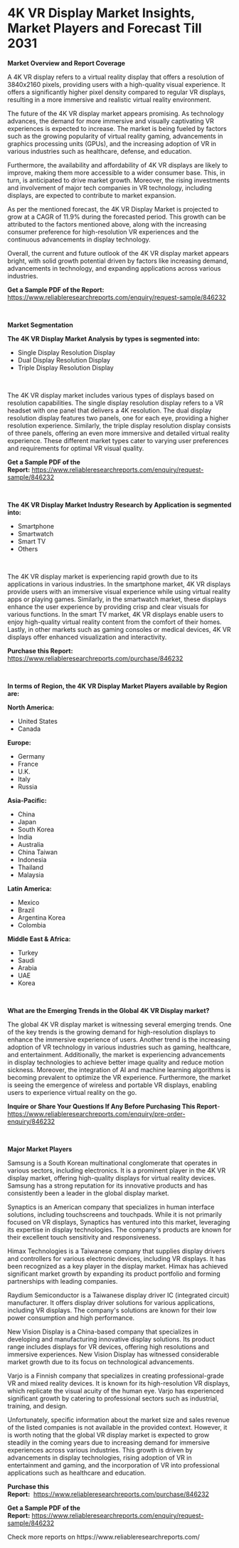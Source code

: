 <p><h1>4K VR Display Market Insights, Market Players and Forecast Till 2031</h1></p><p><strong>Market Overview and Report Coverage</strong></p>
<p><p>A 4K VR display refers to a virtual reality display that offers a resolution of 3840x2160 pixels, providing users with a high-quality visual experience. It offers a significantly higher pixel density compared to regular VR displays, resulting in a more immersive and realistic virtual reality environment.</p><p>The future of the 4K VR display market appears promising. As technology advances, the demand for more immersive and visually captivating VR experiences is expected to increase. The market is being fueled by factors such as the growing popularity of virtual reality gaming, advancements in graphics processing units (GPUs), and the increasing adoption of VR in various industries such as healthcare, defense, and education.</p><p>Furthermore, the availability and affordability of 4K VR displays are likely to improve, making them more accessible to a wider consumer base. This, in turn, is anticipated to drive market growth. Moreover, the rising investments and involvement of major tech companies in VR technology, including displays, are expected to contribute to market expansion.</p><p>As per the mentioned forecast, the 4K VR Display Market is projected to grow at a CAGR of 11.9% during the forecasted period. This growth can be attributed to the factors mentioned above, along with the increasing consumer preference for high-resolution VR experiences and the continuous advancements in display technology.</p><p>Overall, the current and future outlook of the 4K VR display market appears bright, with solid growth potential driven by factors like increasing demand, advancements in technology, and expanding applications across various industries.</p></p>
<p><strong>Get a Sample PDF of the Report:</strong> <a href="https://www.reliableresearchreports.com/enquiry/request-sample/846232">https://www.reliableresearchreports.com/enquiry/request-sample/846232</a></p>
<p>&nbsp;</p>
<p><strong>Market Segmentation</strong></p>
<p><strong>The 4K VR Display Market Analysis by types is segmented into:</strong></p>
<p><ul><li>Single Display Resolution Display</li><li>Dual Display Resolution Display</li><li>Triple Display Resolution Display</li></ul></p>
<p>&nbsp;</p>
<p><p>The 4K VR display market includes various types of displays based on resolution capabilities. The single display resolution display refers to a VR headset with one panel that delivers a 4K resolution. The dual display resolution display features two panels, one for each eye, providing a higher resolution experience. Similarly, the triple display resolution display consists of three panels, offering an even more immersive and detailed virtual reality experience. These different market types cater to varying user preferences and requirements for optimal VR visual quality.</p></p>
<p><strong>Get a Sample PDF of the Report:</strong>&nbsp;<a href="https://www.reliableresearchreports.com/enquiry/request-sample/846232">https://www.reliableresearchreports.com/enquiry/request-sample/846232</a></p>
<p>&nbsp;</p>
<p><strong>The 4K VR Display Market Industry Research by Application is segmented into:</strong></p>
<p><ul><li>Smartphone</li><li>Smartwatch</li><li>Smart TV</li><li>Others</li></ul></p>
<p>&nbsp;</p>
<p><p>The 4K VR display market is experiencing rapid growth due to its applications in various industries. In the smartphone market, 4K VR displays provide users with an immersive visual experience while using virtual reality apps or playing games. Similarly, in the smartwatch market, these displays enhance the user experience by providing crisp and clear visuals for various functions. In the smart TV market, 4K VR displays enable users to enjoy high-quality virtual reality content from the comfort of their homes. Lastly, in other markets such as gaming consoles or medical devices, 4K VR displays offer enhanced visualization and interactivity.</p></p>
<p><strong>Purchase this Report:</strong>&nbsp; <a href="https://www.reliableresearchreports.com/purchase/846232">https://www.reliableresearchreports.com/purchase/846232</a></p>
<p>&nbsp;</p>
<p><strong>In terms of Region, the 4K VR Display Market Players available by Region are:</strong></p>
<p>
    <p> <strong> North America: </strong>
        <ul>
            <li>United States</li>
            <li>Canada</li>
        </ul>
        </p> 
    <p> <strong> Europe: </strong>
        <ul>
            <li>Germany</li>
            <li>France</li>
            <li>U.K.</li>
            <li>Italy</li>
            <li>Russia</li>
        </ul>
        </p> 
    <p> <strong> Asia-Pacific: </strong>
        <ul>
            <li>China</li>
            <li>Japan</li>
            <li>South Korea</li>
            <li>India</li>
            <li>Australia</li>
            <li>China Taiwan</li>
            <li>Indonesia</li>
            <li>Thailand</li>
            <li>Malaysia</li>
        </ul>
        </p> 
    <p> <strong> Latin America: </strong>
        <ul>
            <li>Mexico</li>
            <li>Brazil</li>
            <li>Argentina Korea</li>
            <li>Colombia</li>
        </ul>
        </p> 
    <p> <strong> Middle East & Africa: </strong>
        <ul>
            <li>Turkey</li>
            <li>Saudi</li>
            <li>Arabia</li>
            <li>UAE</li>
            <li>Korea</li>
        </ul>
    </p>
    </p>
<p>&nbsp;</p>
<p><strong>What are the Emerging Trends in the Global 4K VR Display market?</strong></p>
<p><p>The global 4K VR display market is witnessing several emerging trends. One of the key trends is the growing demand for high-resolution displays to enhance the immersive experience of users. Another trend is the increasing adoption of VR technology in various industries such as gaming, healthcare, and entertainment. Additionally, the market is experiencing advancements in display technologies to achieve better image quality and reduce motion sickness. Moreover, the integration of AI and machine learning algorithms is becoming prevalent to optimize the VR experience. Furthermore, the market is seeing the emergence of wireless and portable VR displays, enabling users to experience virtual reality on the go.</p></p>
<p><strong>Inquire or Share Your Questions If Any Before Purchasing This Report</strong>- <a href="https://www.reliableresearchreports.com/enquiry/pre-order-enquiry/846232">https://www.reliableresearchreports.com/enquiry/pre-order-enquiry/846232</a></p>
<p>&nbsp;</p>
<p><strong>Major Market Players</strong></p>
<p><p>Samsung is a South Korean multinational conglomerate that operates in various sectors, including electronics. It is a prominent player in the 4K VR display market, offering high-quality displays for virtual reality devices. Samsung has a strong reputation for its innovative products and has consistently been a leader in the global display market.</p><p>Synaptics is an American company that specializes in human interface solutions, including touchscreens and touchpads. While it is not primarily focused on VR displays, Synaptics has ventured into this market, leveraging its expertise in display technologies. The company's products are known for their excellent touch sensitivity and responsiveness.</p><p>Himax Technologies is a Taiwanese company that supplies display drivers and controllers for various electronic devices, including VR displays. It has been recognized as a key player in the display market. Himax has achieved significant market growth by expanding its product portfolio and forming partnerships with leading companies.</p><p>Raydium Semiconductor is a Taiwanese display driver IC (integrated circuit) manufacturer. It offers display driver solutions for various applications, including VR displays. The company's solutions are known for their low power consumption and high performance.</p><p>New Vision Display is a China-based company that specializes in developing and manufacturing innovative display solutions. Its product range includes displays for VR devices, offering high resolutions and immersive experiences. New Vision Display has witnessed considerable market growth due to its focus on technological advancements.</p><p>Varjo is a Finnish company that specializes in creating professional-grade VR and mixed reality devices. It is known for its high-resolution VR displays, which replicate the visual acuity of the human eye. Varjo has experienced significant growth by catering to professional sectors such as industrial, training, and design.</p><p>Unfortunately, specific information about the market size and sales revenue of the listed companies is not available in the provided context. However, it is worth noting that the global VR display market is expected to grow steadily in the coming years due to increasing demand for immersive experiences across various industries. This growth is driven by advancements in display technologies, rising adoption of VR in entertainment and gaming, and the incorporation of VR into professional applications such as healthcare and education.</p></p>
<p><strong>Purchase this Report:</strong>&nbsp;&nbsp;<a href="https://www.reliableresearchreports.com/purchase/846232">https://www.reliableresearchreports.com/purchase/846232</a></p>
<p></p>
<p><strong>Get a Sample PDF of the Report:</strong>&nbsp;<a href="https://www.reliableresearchreports.com/enquiry/request-sample/846232">https://www.reliableresearchreports.com/enquiry/request-sample/846232</a></p>
<p>Check more reports on https://www.reliableresearchreports.com/</p>